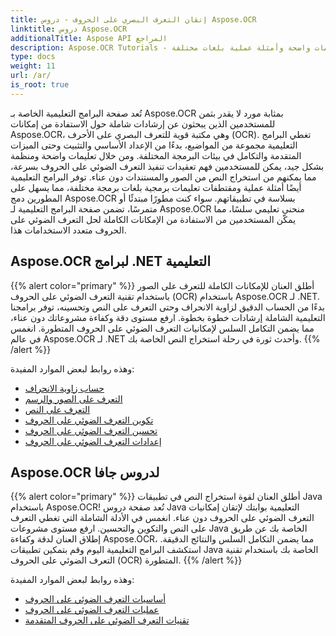 ```yaml
---
title: إتقان التعرف البصري على الحروف - دروس Aspose.OCR
linktitle: دروس Aspose.OCR
additionalTitle: Aspose API المراجع
description: Aspose.OCR Tutorials - مصدرك المفضل لإتقان التعرف البصري على الأحرف من خلال تعليمات واضحة وأمثلة عملية بلغات مختلفة.
type: docs
weight: 11
url: /ar/
is_root: true
---
```


تُعد صفحة البرامج التعليمية الخاصة بـ Aspose.OCR بمثابة مورد لا يقدر بثمن للمستخدمين الذين يبحثون عن إرشادات شاملة حول الاستفادة من إمكانات Aspose.OCR، وهي مكتبة قوية للتعرف البصري على الأحرف (OCR). تغطي البرامج التعليمية مجموعة من المواضيع، بدءًا من الإعداد الأساسي والتثبيت وحتى الميزات المتقدمة والتكامل في بيئات البرمجة المختلفة. ومن خلال تعليمات واضحة ومنظمة بشكل جيد، يمكن للمستخدمين فهم تعقيدات تنفيذ التعرف الضوئي على الحروف بسرعة، مما يمكنهم من استخراج النص من الصور والمستندات دون عناء. توفر البرامج التعليمية أيضًا أمثلة عملية ومقتطفات تعليمات برمجية بلغات برمجة مختلفة، مما يسهل على المطورين دمج Aspose.OCR بسلاسة في تطبيقاتهم. سواء كنت مطورًا مبتدئًا أو متمرسًا، تضمن صفحة البرامج التعليمية لـ Aspose.OCR منحنى تعليمي سلسًا، مما يمكّن المستخدمين من الاستفادة من الإمكانات الكاملة لحل التعرف الضوئي على الحروف متعدد الاستخدامات هذا.

## Aspose.OCR لبرامج .NET التعليمية
{{% alert color="primary" %}}
أطلق العنان للإمكانات الكاملة للتعرف على الصور باستخدام تقنية التعرف الضوئي على الحروف (OCR) باستخدام Aspose.OCR لـ .NET. بدءًا من الحساب الدقيق لزاوية الانحراف وحتى التعرف على النص وتحسينه، توفر برامجنا التعليمية الشاملة إرشادات خطوة بخطوة. ارفع مستوى دقة وكفاءة مشروعاتك دون عناء، مما يضمن التكامل السلس لإمكانيات التعرف الضوئي على الحروف المتطورة. انغمس في عالم Aspose.OCR لـ .NET وأحدث ثورة في رحلة استخراج النص الخاصة بك.
{{% /alert %}}

وهذه روابط لبعض الموارد المفيدة:
 
- [حساب زاوية الانحراف](./net/skew-angle-calculation/)
- [التعرف على الصور والرسم](./net/image-and-drawing-recognition/)
- [التعرف على النص](./net/text-recognition/)
- [تكوين التعرف الضوئي على الحروف](./net/ocr-configuration/)
- [تحسين التعرف الضوئي على الحروف](./net/ocr-optimization/)
- [إعدادات التعرف الضوئي على الحروف](./net/ocr-settings/)


## Aspose.OCR لدروس جافا
{{% alert color="primary" %}}
أطلق العنان لقوة استخراج النص في تطبيقات Java باستخدام Aspose.OCR! تُعد صفحة دروس Java التعليمية بوابتك لإتقان إمكانيات التعرف الضوئي على الحروف دون عناء. انغمس في الأدلة الشاملة التي تغطي التعرف على النص والتكوين والتحسين. ارفع مستوى مشروعات Java الخاصة بك عن طريق إطلاق العنان لدقة وكفاءة Aspose.OCR، مما يضمن التكامل السلس والنتائج الدقيقة. استكشف البرامج التعليمية اليوم وقم بتمكين تطبيقات Java الخاصة بك باستخدام تقنية التعرف الضوئي على الحروف (OCR) المتطورة.
{{% /alert %}}

وهذه روابط لبعض الموارد المفيدة:
 
- [أساسيات التعرف الضوئي على الحروف](./java/ocr-basics/)
- [عمليات التعرف الضوئي على الحروف](./java/ocr-operations/)
- [تقنيات التعرف الضوئي على الحروف المتقدمة](./java/advanced-ocr-techniques/)



